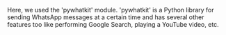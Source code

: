 Here, we used the 'pywhatkit' module.
'pywhatkit' is a Python library for sending WhatsApp messages at a certain time and has several other features too like performing Google Search, playing a YouTube video, etc.
